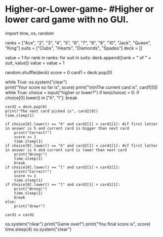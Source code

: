 # Higher-or-Lower-game- #Higher or lower card game with no GUI.
import time, os, random

ranks = ["Ace", "2", "3", "4", "5", "6", "7", "8", "9", "10", "Jack", "Queen", "King"]
suits = ["Clubs", "Hearts", "Diamonds", "Spades"]
deck = []

value = 1
for rank in ranks:
    for suit in suits:
        deck.append([rank + " of " + suit, value])
    value = value + 1

random.shuffle(deck)
score = 0
card1 = deck.pop(0)

while True:
    os.system("clear")  
    print("Your score so far is", score)
    print("\n\nThe current card is", card1[0])
    while True:
        choice = input("higher or lower?")
        if len(choice) > 0:
            if choice[0].lower() in ["h", "l"]:
                break

    card2 = deck.pop(0)
    print("The next card picked is", card2[0])
    time.sleep(1)

    if choice[0].lower() == "h" and card2[1] > card1[1]: #if first letter in answer is h and current card is bigger than next card 
        print("Correct!")
        score += 1
        time.sleep(1)
    if choice[0].lower() == "h" and card2[1] < card1[1]: #if first letter in answer is h and current card is lower than next card
        print("Wrong!")
        time.sleep(1)
        break
    if choice[0].lower() == "l" and card2[1] < card1[1]:
        print("Correct!")
        score += 1
        time.sleep(1)
    if choice[0].lower() == "l" and card2[1] > card1[1]:
        print("Wrong!")
        time.sleep(1)
        break
    else:
        print("draw!")

    card1 = card2

os.system("clear")
print("Game over!")
print("You final score is", score)
time.sleep(4)
os.system("clear")
